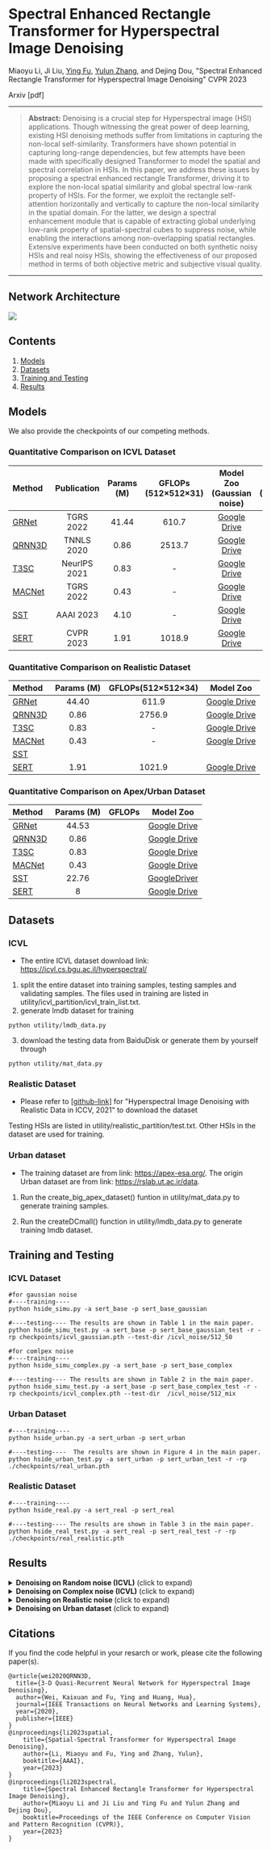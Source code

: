 # Spectral Enhanced Rectangle Transformer for Hyperspectral Image Denoising

Miaoyu Li, Ji Liu, [Ying Fu](https://ying-fu.github.io/), [Yulun Zhang](http://yulunzhang.com/), and Dejing Dou, "Spectral Enhanced Rectangle Transformer for Hyperspectral Image Denoising" CVPR 2023

Arxiv [pdf] 


<hr />

> **Abstract:**  Denoising is a crucial step for Hyperspectral image (HSI) applications. Though witnessing the great power of deep learning, existing HSI denoising methods suffer from limitations in capturing the non-local self-similarity. Transformers have shown potential in capturing long-range dependencies, but few attempts have been made with specifically designed Transformer to model the spatial and spectral correlation in HSIs. In this paper, we address these issues by proposing a spectral enhanced rectangle Transformer, driving it to explore the non-local spatial similarity and global spectral low-rank property of HSIs. For the former, we exploit the rectangle self-attention horizontally and vertically to capture the non-local similarity in the spatial domain. For the latter, we design a spectral enhancement module that is capable
of extracting global underlying low-rank property of spatial-spectral cubes to suppress noise, while enabling the interactions among non-overlapping spatial rectangles. Extensive experiments have been conducted on both synthetic noisy HSIs and real noisy HSIs, showing the effectiveness of our proposed method in terms of both objective metric and subjective visual quality.
<hr />

## Network Architecture

<img src = "figs/overall.png"> 

## Contents
1. [Models](#Models)
1. [Datasets](#Datasets)
1. [Training and Testing](#Training)
1. [Results](#Results)

<a id="Models"></a> 

## Models

We also provide the checkpoints of our competing methods.
### Quantitative Comparison on ICVL Dataset
| Method  | Publication| Params (M)  | GFLOPs  (512×512×31) | Model Zoo (Gaussian noise)   |  Model Zoo (Complex noise)             
| :------ | :--------: | :--------: | :--------: | :--------: | :----------------------------------------------------------: | 
| [GRNet](https://ieeexplore.ieee.org/document/9397278)  |  TGRS 2022 | 41.44    | 610.7| [Google Drive](https://drive.google.com/drive/folders/1dJ0zK1GBlR7T_0VG4zpP5mgkdUoA8KF1?usp=share_link) | [Google Drive](https://drive.google.com/drive/folders/1dJ0zK1GBlR7T_0VG4zpP5mgkdUoA8KF1?usp=share_link) |
| [QRNN3D](https://arxiv.org/abs/2003.04547)  |TNNLS 2020 |   0.86  | 2513.7 |[Google Drive](https://drive.google.com/drive/folders/1A30K04dUzDwOlWyvlIq-uj6i1Jw5zHVx?usp=share_link) |   [Google Drive](https://drive.google.com/drive/folders/1A30K04dUzDwOlWyvlIq-uj6i1Jw5zHVx?usp=share_link) | 
| [T3SC](https://arxiv.org/abs/2111.09708) | NeurIPS 2021 | 0.83    | - | [Google Drive](https://drive.google.com/drive/folders/1ICEe9vyQjs9p3D09i2cSPJeYyy9vAOq3?usp=share_link) | [Google Drive](https://drive.google.com/drive/folders/1ICEe9vyQjs9p3D09i2cSPJeYyy9vAOq3?usp=share_link) | 
| [MACNet](https://ieeexplore.ieee.org/document/9631264)  |  TGRS 2022 |   0.43  | -  |   [Google Drive](https://drive.google.com/drive/folders/1c96i_L7KqiXgEl4xhiwYPTA_pbd75xYB?usp=share_link)   | [Google Drive](https://drive.google.com/file/d/1zuaphGGw52FUBZ5fsYbHd4la88p7LoD7/view?usp=share_link) | 
| [SST](http://arxiv.org/abs/2211.14090)  | AAAI 2023  |   4.10  | -  |   [Google Drive](https://drive.google.com/drive/folders/1U4qYx0IGsfkqEskRmuJMBDCt-EVPGC1_?usp=sharing)   | [Google Drive](https://drive.google.com/drive/folders/1U4qYx0IGsfkqEskRmuJMBDCt-EVPGC1_?usp=sharing) | 
|[SERT]()| CVPR 2023 | 1.91 |  1018.9 | [Google Drive](https://drive.google.com/drive/folders/1PQv7nZREOrYaC65gBdDRAEthoTRa9q0h?usp=share_link)  | [Google Drive](https://drive.google.com/drive/folders/1PQv7nZREOrYaC65gBdDRAEthoTRa9q0h?usp=share_link)

### Quantitative Comparison on Realistic Dataset
| Method  | Params (M)  | GFLOPs(512×512×34) | Model Zoo 
| :------ | :--------: | :--------: | :--------: | 
| [GRNet](https://ieeexplore.ieee.org/document/9397278)  |   44.40    | 611.9 | [Google Drive](https://drive.google.com/drive/folders/1SmUMKHmlYkngMpSQ_nlfnaDJYQ4ZyI0U?usp=share_link) |
| [QRNN3D](https://arxiv.org/abs/2003.04547)    |   0.86  | 2756.9 |[Google Drive](https://drive.google.com/drive/folders/1SmUMKHmlYkngMpSQ_nlfnaDJYQ4ZyI0U?usp=share_link) |
| [T3SC](https://arxiv.org/abs/2111.09708) |   0.83    | - | [Google Drive](https://drive.google.com/drive/folders/1SmUMKHmlYkngMpSQ_nlfnaDJYQ4ZyI0U?usp=share_link)
| [MACNet](https://ieeexplore.ieee.org/document/9631264)  |   0.43  | -  |   [Google Drive](https://drive.google.com/drive/folders/1SmUMKHmlYkngMpSQ_nlfnaDJYQ4ZyI0U?usp=share_link)  |
|[SST](http://arxiv.org/abs/2211.14090)|  | |
|[SERT]()| 1.91 | 1021.9 | [Google Drive](https://drive.google.com/drive/folders/1RHk37FpGw6qrpAsq7mPMmOPXWSynurXo?usp=share_link)  

### Quantitative Comparison on Apex/Urban Dataset
| Method  | Params (M)  | GFLOPs | Model Zoo 
| :------ | :--------: | :--------: | :--------: | 
| [GRNet](https://ieeexplore.ieee.org/document/9397278)   |   44.53    | | [Google Drive](https://drive.google.com/drive/folders/132YNE5TqiBcpA479NLFtSYQEY9ge8NRX?usp=share_link)  |
| [QRNN3D](https://arxiv.org/abs/2003.04547)    |   0.86  | |[Google Drive](https://drive.google.com/drive/folders/132YNE5TqiBcpA479NLFtSYQEY9ge8NRX?usp=share_link)  |
| [T3SC](https://arxiv.org/abs/2111.09708) |   0.83   | |[Google Drive](https://drive.google.com/drive/folders/132YNE5TqiBcpA479NLFtSYQEY9ge8NRX?usp=share_link) | 
| [MACNet](https://ieeexplore.ieee.org/document/9631264)    |   0.43  |   |   [Google Drive](https://drive.google.com/drive/folders/132YNE5TqiBcpA479NLFtSYQEY9ge8NRX?usp=share_link)   | 
[SST](http://arxiv.org/abs/2211.14090)  |22.76 |  | [GoogleDriver](https://drive.google.com/file/d/1HsPvLVP76vgAZj-9QiSVkAz9Uw_Iwc5d/view?usp=share_link)|
|[SERT]()| 8 | | [Google Drive](https://drive.google.com/drive/folders/1tf09Gnn7dvIpF_mmGKvfsm3WWe_ghHxi?usp=sharing)  


<a id="Datasets"></a>
## Datasets

### ICVL 
* The entire ICVL dataset download link: https://icvl.cs.bgu.ac.il/hyperspectral/
1. split the entire dataset into training samples, testing samples and validating samples. The files used in training are listed in utility/icvl_partition/icvl_train_list.txt.
2. generate lmdb dataset for training

```
python utility/lmdb_data.py
```

3. download the testing data from BaiduDisk or generate them by yourself through

```
python utility/mat_data.py
```

### Realistic Dataset
* Please refer to [[github-link]](https://github.com/ColinTaoZhang/HSIDwRD) for "Hyperspectral Image Denoising with Realistic Data in ICCV, 2021" to download the dataset

Testing HSIs are listed in utility/realistic_partition/test.txt. Other HSIs in the dataset are used for training. 

### Urban dataset
* The training dataset are from link: https://apex-esa.org/. The origin Urban dataset are from link:  https://rslab.ut.ac.ir/data.

1. Run the create_big_apex_dataset() funtion in utility/mat_data.py to generate training samples.

2. Run the createDCmall() function in utility/lmdb_data.py to generate training lmdb dataset.


<a id="Training"></a>

## Training and Testing
### ICVL Dataset
```
#for gaussian noise
#----training----
python hside_simu.py -a sert_base -p sert_base_gaussian

#----testing---- The results are shown in Table 1 in the main paper.
python hside_simu_test.py -a sert_base -p sert_base_gaussian_test -r -rp checkpoints/icvl_gaussian.pth --test-dir /icvl_noise/512_50
```

```
#for comlpex noise
#----training----
python hside_simu_complex.py -a sert_base -p sert_base_complex

#----testing---- The results are shown in Table 2 in the main paper.
python hside_simu_test.py -a sert_base -p sert_base_complex_test -r -rp checkpoints/icvl_complex.pth --test-dir  /icvl_noise/512_mix
```

### Urban Dataset
```
#----training----
python hside_urban.py -a sert_urban -p sert_urban 

#----testing----  The results are shown in Figure 4 in the main paper.
python hside_urban_test.py -a sert_urban -p sert_urban_test -r -rp ./checkpoints/real_urban.pth
```

### Realistic Dataset
```
#----training----
python hside_real.py -a sert_real -p sert_real

#----testing---- The results are shown in Table 3 in the main paper.
python hside_real_test.py -a sert_real -p sert_real_test -r -rp ./checkpoints/real_realistic.pth
```


<a id="Results"></a>

## Results

<details>
<summary><strong>Denoising on Random noise (ICVL)</strong> (click to expand) </summary>
<img src = "figs/table1.png"> 
</details>

<details>
<summary><strong>Denoising on Complex noise (ICVL)</strong> (click to expand) </summary>
<img src = "figs/complex.png"> 
<img src = "figs/icvl.png"> 

</details>

<details>
<summary><strong>Denoising on Realistic noise </strong> (click to expand) </summary>
<img src = "figs/real_table.png"> 
<img src = "figs/real.png"> 
</details>

<details>
<summary><strong>Denoising on Urban dataset</strong> (click to expand) </summary>

<img src = "figs/urban.png"> 
</details>

## Citations

If you find the code helpful in your resarch or work, please cite the following paper(s).

```
@article{wei2020QRNN3D,
  title={3-D Quasi-Recurrent Neural Network for Hyperspectral Image Denoising},
  author={Wei, Kaixuan and Fu, Ying and Huang, Hua},
  journal={IEEE Transactions on Neural Networks and Learning Systems},
  year={2020},
  publisher={IEEE}
}
@inproceedings{li2023spatial,
    title={Spatial-Spectral Transformer for Hyperspectral Image Denoising},
    author={Li, Miaoyu and Fu, Ying and Zhang, Yulun},
    booktitle={AAAI},
    year={2023}
}
@inproceedings{li2023spectral,
    title={Spectral Enhanced Rectangle Transformer for Hyperspectral Image Denoising},
    author={Miaoyu Li and Ji Liu and Ying Fu and Yulun Zhang and Dejing Dou},
    booktitle=Proceedings of the IEEE Conference on Computer Vision and Pattern Recognition (CVPR)},
    year={2023}
}
```
